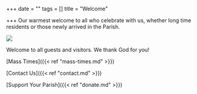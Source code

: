 +++
date = ""
tags = []
title = "Welcome"

+++
Our warmest welcome to all who celebrate with us, whether long time residents or those newly arrived in the Parish.

![](/images/church-inside.jpg)

Welcome to all guests and visitors. We thank God for you!

[Mass Times]({{< ref "mass-times.md" >}})

[Contact Us]({{< ref "contact.md" >}})

[Support Your Parish]({{< ref "donate.md" >}})